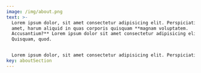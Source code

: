 ```yaml
---
image: /img/about.png
text: >-
  Lorem ipsum dolor, sit amet consectetur adipisicing elit. Perspiciatis ducimus
  amet, harum aliquid in quas corporis quisquam **magnam voluptatem.
  Accusantium?** Lorem ipsum dolor sit amet consectetur adipisicing elit.
  Quisquam, quod.


  Lorem ipsum dolor, sit amet consectetur adipisicing elit. Perspiciatis ducimus amet, harum aliquid in quas corporis quisquam magnam voluptatem. Accusantium? Lorem ipsum dolor sit amet consectetur adipisicing elit. Quisquam, quod.
key: aboutSection
---
```

